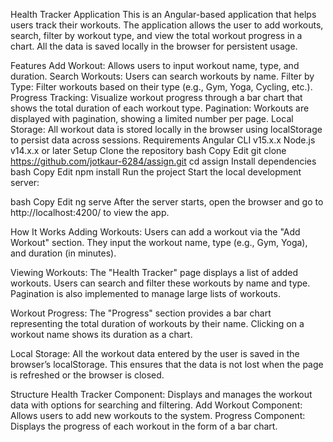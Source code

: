 <!-- 

# Assignment

This project was generated using [Angular CLI](https://github.com/angular/angular-cli) version 19.1.5.

## Development server

To start a local development server, run:

```bash
ng serve
```

Once the server is running, open your browser and navigate to `http://localhost:4200/`. The application will automatically reload whenever you modify any of the source files.

## Code scaffolding

Angular CLI includes powerful code scaffolding tools. To generate a new component, run:

```bash
ng generate component component-name
```

For a complete list of available schematics (such as `components`, `directives`, or `pipes`), run:

```bash
ng generate --help
```

## Building

To build the project run:

```bash
ng build
```

This will compile your project and store the build artifacts in the `dist/` directory. By default, the production build optimizes your application for performance and speed.

## Running unit tests

To execute unit tests with the [Karma](https://karma-runner.github.io) test runner, use the following command:

```bash
ng test
```

## Running end-to-end tests

For end-to-end (e2e) testing, run:

```bash
ng e2e
```

Angular CLI does not come with an end-to-end testing framework by default. You can choose one that suits your needs.

## Additional Resources

For more information on using the Angular CLI, including detailed command references, visit the [Angular CLI Overview and Command Reference](https://angular.dev/tools/cli) page. -->













Health Tracker Application
This is an Angular-based application that helps users track their workouts. The application allows the user to add workouts, search, filter by workout type, and view the total workout progress in a chart. All the data is saved locally in the browser for persistent usage.

Features
Add Workout: Allows users to input workout name, type, and duration.
Search Workouts: Users can search workouts by name.
Filter by Type: Filter workouts based on their type (e.g., Gym, Yoga, Cycling, etc.).
Progress Tracking: Visualize workout progress through a bar chart that shows the total duration of each workout type.
Pagination: Workouts are displayed with pagination, showing a limited number per page.
Local Storage: All workout data is stored locally in the browser using localStorage to persist data across sessions.
Requirements
Angular CLI v15.x.x
Node.js v14.x.x or later
Setup
Clone the repository
bash
Copy
Edit
git clone https://github.com/jotkaur-6284/assign.git
cd assign
Install dependencies
bash
Copy
Edit
npm install
Run the project
Start the local development server:

bash
Copy
Edit
ng serve
After the server starts, open the browser and go to http://localhost:4200/ to view the app.

How It Works
Adding Workouts: Users can add a workout via the "Add Workout" section. They input the workout name, type (e.g., Gym, Yoga), and duration (in minutes).

Viewing Workouts: The "Health Tracker" page displays a list of added workouts. Users can search and filter these workouts by name and type. Pagination is also implemented to manage large lists of workouts.

Workout Progress: The "Progress" section provides a bar chart representing the total duration of workouts by their name. Clicking on a workout name shows its duration as a chart.

Local Storage: All the workout data entered by the user is saved in the browser’s localStorage. This ensures that the data is not lost when the page is refreshed or the browser is closed.

Structure
Health Tracker Component: Displays and manages the workout data with options for searching and filtering.
Add Workout Component: Allows users to add new workouts to the system.
Progress Component: Displays the progress of each workout in the form of a bar chart.
